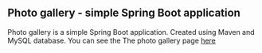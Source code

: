 ##  Photo gallery - simple Spring Boot application

Photo gallery is a simple Spring Boot application. Created using Maven and MySQL database.
You can see the The photo gallery page [here](https://mphoto.herokuapp.com/) 

